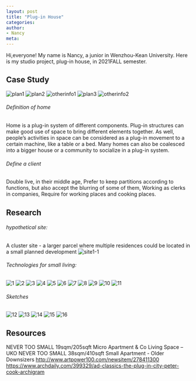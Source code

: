 ```yaml
---
layout: post
title: "Plug-in House"
categories:
author:
- Nancy
meta:
---
```


Hi,everyone! My name is Nancy, a junior in Wenzhou-Kean University. Here is my studio project, plug-in house, in 2021FALL semester.

## Case Study
![plan1](https://github.com/Nancyuz/Nancy/blob/master/assets/1.png?raw=true)
![plan2](https://github.com/Nancyuz/Nancy/blob/master/assets/2.png?raw=true)
![otherinfo1](https://github.com/Nancyuz/Nancy/blob/master/assets/3.jpg?raw=true)
![plan3](https://github.com/Nancyuz/Nancy/blob/master/assets/5.png?raw=true)
![otherinfo2](https://github.com/Nancyuz/Nancy/blob/master/assets/4.jpg?raw=true)

###### Definition of home
Home is a plug-in system of different components. Plug-in structures can make good use of space to bring different elements together. As well, people’s activities in space can be considered as a plug-in movement to a certain machine, like a table or a bed. Many homes can also be coalesced into a bigger house or a community to socialize in a plug-in system.

###### Define a client
Double live, in their middle age, Prefer to keep partitions according to functions, but also accept the blurring of some of them, Working as clerks in companies, Require for working places and cooking places.

## Research
###### hypothetical site:
A cluster site - a larger parcel where multiple residences could be located in a small planned development
![site1-1](assets/9.13-1.png)

###### Technologies for small living:
![1](https://github.com/Nancyuz/Nancy/blob/master/assets/9.8/1.png?raw=true)
![2](https://github.com/Nancyuz/Nancy/blob/master/assets/9.8/2.png?raw=true)
![3](https://github.com/Nancyuz/Nancy/blob/master/assets/9.8/3.jpg?raw=true)
![4](ahttps://github.com/Nancyuz/Nancy/blob/master/assets/9.8/4.png?raw=true)
![5](https://github.com/Nancyuz/Nancy/blob/master/assets/9.8/5.png?raw=true)
![6](https://github.com/Nancyuz/Nancy/blob/master/assets/9.8/6.png?raw=true)
![7](https://github.com/Nancyuz/Nancy/blob/master/assets/9.8/7.png?raw=true)
![8](https://github.com/Nancyuz/Nancy/blob/master/assets/9.8/8.jpg?raw=true)
![9](https://github.com/Nancyuz/Nancy/blob/master/assets/9.8/9.png?raw=true)
![10](https://github.com/Nancyuz/Nancy/blob/master/assets/9.8/10.jpeg?raw=true)
![11](ahttps://github.com/Nancyuz/Nancy/blob/master/assets/9.8/11.jpeg?raw=true)

###### Sketches
![12](https://github.com/Nancyuz/Nancy/blob/master/assets/9.8/12.jpg?raw=true)
![13](https://github.com/Nancyuz/Nancy/blob/master/assets/9.8/13.jpg?raw=true)
![14](https://github.com/Nancyuz/Nancy/blob/master/assets/9.8/14.jpg?raw=true)
![15](https://github.com/Nancyuz/Nancy/blob/master/assets/9.8/15.jpg?raw=true)
![16](https://github.com/Nancyuz/Nancy/blob/master/assets/9.8/16.jpg?raw=true)

## Resources
NEVER TOO SMALL 19sqm/205sqft Micro Apartment & Co Living Space – UKO
NEVER TOO SMALL 38sqm/410sqft Small Apartment - Older Downsizers
http://www.artpower100.com/newsitem/278411300
https://www.archdaily.com/399329/ad-classics-the-plug-in-city-peter-cook-archigram
